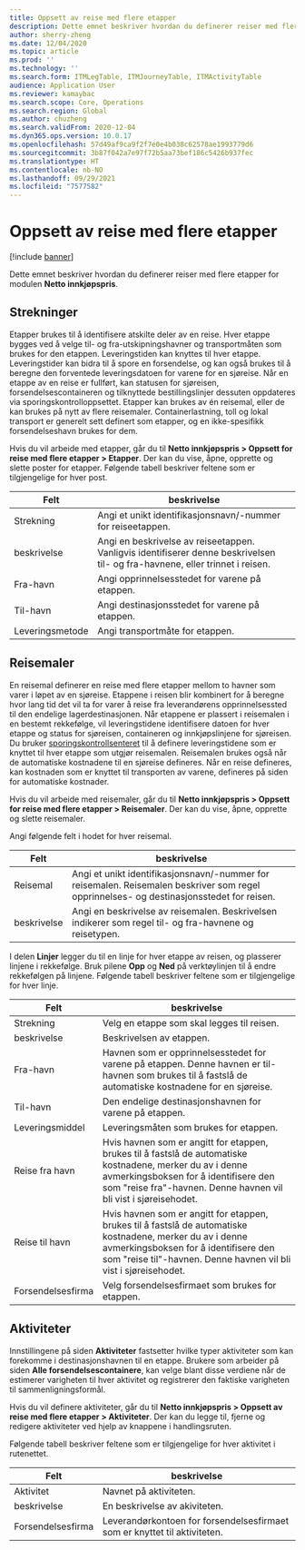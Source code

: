 ```yaml
---
title: Oppsett av reise med flere etapper
description: Dette emnet beskriver hvordan du definerer reiser med flere etapper for modulen Netto innkjøpspris.
author: sherry-zheng
ms.date: 12/04/2020
ms.topic: article
ms.prod: ''
ms.technology: ''
ms.search.form: ITMLegTable, ITMJourneyTable, ITMActivityTable
audience: Application User
ms.reviewer: kamaybac
ms.search.scope: Core, Operations
ms.search.region: Global
ms.author: chuzheng
ms.search.validFrom: 2020-12-04
ms.dyn365.ops.version: 10.0.17
ms.openlocfilehash: 57d49af9ca9f2f7e0e4b038c62578ae1993779d6
ms.sourcegitcommit: 3b87f042a7e97f72b5aa73bef186c5426b937fec
ms.translationtype: HT
ms.contentlocale: nb-NO
ms.lasthandoff: 09/29/2021
ms.locfileid: "7577582"
---
```

# <a name="multi-leg-journey-setup"></a>Oppsett av reise med flere etapper

[!include [banner](../../includes/banner.md)]

Dette emnet beskriver hvordan du definerer reiser med flere etapper for modulen **Netto innkjøpspris**.

## <a name="legs"></a>Strekninger

Etapper brukes til å identifisere atskilte deler av en reise. Hver etappe bygges ved å velge til- og fra-utskipningshavner og transportmåten som brukes for den etappen. Leveringstiden kan knyttes til hver etappe. Leveringstider kan bidra til å spore en forsendelse, og kan også brukes til å beregne den forventede leveringsdatoen for varene for en sjøreise. Når en etappe av en reise er fullført, kan statusen for sjøreisen, forsendelsescontaineren og tilknyttede bestillingslinjer dessuten oppdateres via sporingskontrolloppsettet. Etapper kan brukes av én reisemal, eller de kan brukes på nytt av flere reisemaler. Containerlastning, toll og lokal transport er generelt sett definert som etapper, og en ikke-spesifikk forsendelseshavn brukes for dem.

Hvis du vil arbeide med etapper, går du til **Netto innkjøpspris \> Oppsett for reise med flere etapper \> Etapper**. Der kan du vise, åpne, opprette og slette poster for etapper. Følgende tabell beskriver feltene som er tilgjengelige for hver post.

| Felt | beskrivelse |
|---|---|
| Strekning | Angi et unikt identifikasjonsnavn/-nummer for reiseetappen. |
| beskrivelse | Angi en beskrivelse av reiseetappen. Vanligvis identifiserer denne beskrivelsen til- og fra-havnene, eller trinnet i reisen. |
| Fra-havn | Angi opprinnelsesstedet for varene på etappen. |
| Til-havn | Angi destinasjonsstedet for varene på etappen. |
| Leveringsmetode | Angi transportmåte for etappen. |

## <a name="journey-templates"></a>Reisemaler

En reisemal definerer en reise med flere etapper mellom to havner som varer i løpet av en sjøreise. Etappene i reisen blir kombinert for å beregne hvor lang tid det vil ta for varer å reise fra leverandørens opprinnelsessted til den endelige lagerdestinasjonen. Når etappene er plassert i reisemalen i en bestemt rekkefølge, vil leveringstidene identifisere datoen for hver etappe og status for sjøreisen, containeren og innkjøpslinjene for sjøreisen. Du bruker [sporingskontrollsenteret](delivery-information-setup.md) til å definere leveringstidene som er knyttet til hver etappe som utgjør reisemalen. Reisemalen brukes også når de automatiske kostnadene til en sjøreise defineres. Når en reise defineres, kan kostnaden som er knyttet til transporten av varene, defineres på siden for automatiske kostnader.

Hvis du vil arbeide med reisemaler, går du til **Netto innkjøpspris \> Oppsett for reise med flere etapper \> Reisemaler**. Der kan du vise, åpne, opprette og slette reisemaler.

Angi følgende felt i hodet for hver reisemal.

| Felt | beskrivelse |
|---|---|
| Reisemal | Angi et unikt identifikasjonsnavn/-nummer for reisemalen. Reisemalen beskriver som regel opprinnelses- og destinasjonsstedet for reisen. |
| beskrivelse | Angi en beskrivelse av reisemalen. Beskrivelsen indikerer som regel til- og fra-havnene og reisetypen. |

I delen **Linjer** legger du til en linje for hver etappe av reisen, og plasserer linjene i rekkefølge. Bruk pilene **Opp** og **Ned** på verktøylinjen til å endre rekkefølgen på linjene. Følgende tabell beskriver feltene som er tilgjengelige for hver linje.

| Felt | beskrivelse |
|---|---|
| Strekning | Velg en etappe som skal legges til reisen. |
| beskrivelse | Beskrivelsen av etappen. |
| Fra-havn | Havnen som er opprinnelsesstedet for varene på etappen. Denne havnen er til-havnen som brukes til å fastslå de automatiske kostnadene for en sjøreise. |
| Til-havn | Den endelige destinasjonshavnen for varene på etappen. |
| Leveringsmiddel | Leveringsmåten som brukes for etappen. |
| Reise fra havn | Hvis havnen som er angitt for etappen, brukes til å fastslå de automatiske kostnadene, merker du av i denne avmerkingsboksen for å identifisere den som "reise fra"-havnen. Denne havnen vil bli vist i sjøreisehodet. |
| Reise til havn | Hvis havnen som er angitt for etappen, brukes til å fastslå de automatiske kostnadene, merker du av i denne avmerkingsboksen for å identifisere den som "reise til"-havnen. Denne havnen vil bli vist i sjøreisehodet. |
| Forsendelsesfirma | Velg forsendelsesfirmaet som brukes for etappen. |

## <a name="activities"></a>Aktiviteter

Innstillingene på siden **Aktiviteter** fastsetter hvilke typer aktiviteter som kan forekomme i destinasjonshavnen til en etappe. Brukere som arbeider på siden **Alle forsendelsescontainere**, kan velge blant disse verdiene når de estimerer varigheten til hver aktivitet og registrerer den faktiske varigheten til sammenligningsformål.

Hvis du vil definere aktiviteter, går du til **Netto innkjøpspris \> Oppsett av reise med flere etapper \> Aktiviteter**. Der kan du legge til, fjerne og redigere aktiviteter ved hjelp av knappene i handlingsruten.

Følgende tabell beskriver feltene som er tilgjengelige for hver aktivitet i rutenettet.

| Felt | beskrivelse |
|---|---|
| Aktivitet | Navnet på aktiviteten. |
| beskrivelse | En beskrivelse av akiviteten. |
| Forsendelsesfirma | Leverandørkontoen for forsendelsesfirmaet som er knyttet til aktiviteten. |
